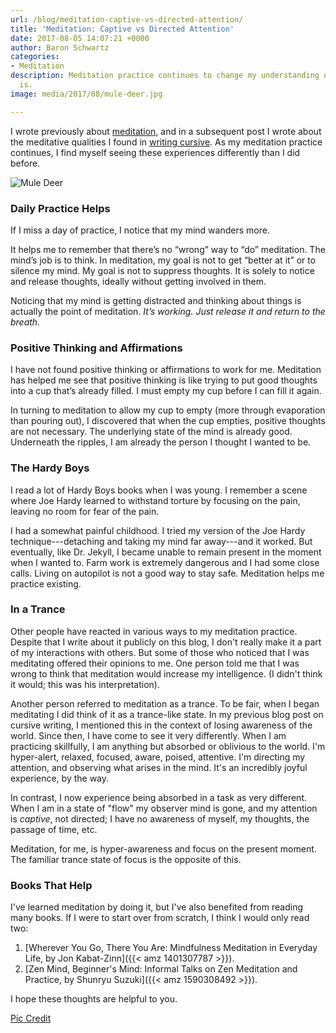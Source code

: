 ```yaml
---
url: /blog/meditation-captive-vs-directed-attention/
title: 'Meditation: Captive vs Directed Attention'
date: 2017-08-05 14:07:21 +0000
author: Baron Schwartz
categories:
- Meditation
description: Meditation practice continues to change my understanding of what meditation
  is.
image: media/2017/08/mule-deer.jpg

---
```

I wrote previously about [meditation](/blog/2016/03/19/meditation/), and in a subsequent post I wrote about the meditative qualities I found in [writing cursive](/blog/cursive/). As my meditation practice continues, I find myself seeing these experiences differently than I did before.

![Mule Deer](/media/2017/08/mule-deer.jpg)

<!--more-->

### Daily Practice Helps

If I miss a day of practice, I notice that my mind wanders more.

It helps me to remember that there’s no “wrong” way to “do” meditation. The mind’s job is to think. In meditation, my goal is not to get “better at it” or to silence my mind. My goal is not to suppress thoughts. It is solely to notice and release thoughts, ideally without getting involved in them.

Noticing that my mind is getting distracted and thinking about things is actually the point of meditation. *It’s working. Just release it and return to the breath.*

### Positive Thinking and Affirmations

I have not found positive thinking or affirmations to work for me. Meditation has helped me see that positive thinking is like trying to put good thoughts into a cup that’s already filled. I must empty my cup before I can fill it again.

In turning to meditation to allow my cup to empty (more through evaporation than pouring out), I discovered that when the cup empties, positive thoughts are not necessary. The underlying state of the mind is already good. Underneath the ripples, I am already the person I thought I wanted to be.

### The Hardy Boys

I read a lot of Hardy Boys books when I was young. I remember a scene where Joe Hardy learned to withstand torture by focusing on the pain, leaving no room for fear of the pain.

I had a somewhat painful childhood. I tried my version of the Joe Hardy technique---detaching and taking my mind far away---and it worked. But eventually, like Dr. Jekyll, I became unable to remain present in the moment when I wanted to. Farm work is extremely dangerous and I had some close calls. Living on autopilot is not a good way to stay safe. Meditation helps me practice existing.

### In a Trance

Other people have reacted in various ways to my meditation practice. Despite that I write about it publicly on this blog, I don't really make it a part of my interactions with others. But some of those who noticed that I was meditating offered their opinions to me. One person told me that I was wrong to think that meditation would increase my intelligence. (I didn't think it would; this was his interpretation).

Another person referred to meditation as a trance. To be fair, when I began meditating I did think of it as a trance-like state. In my previous blog post on cursive writing, I mentioned this in the context of losing awareness of the world. Since then, I have come to see it very differently. When I am practicing skillfully, I am anything but absorbed or oblivious to the world. I'm hyper-alert, relaxed, focused, aware, poised, attentive. I'm directing my attention, and observing what arises in the mind. It's an incredibly joyful experience, by the way.

In contrast, I now experience being absorbed in a task as very different. When I am in a state of "flow" my observer mind is gone, and my attention is *captive*, not directed; I have no awareness of myself, my thoughts, the passage of time, etc.

Meditation, for me, is hyper-awareness and focus on the present moment. The familiar trance state of focus is the opposite of this.

### Books That Help

I've learned meditation by doing it, but I've also benefited from reading many books. If I were to start over from scratch, I think I would only read two:

1. [Wherever You Go, There You Are: Mindfulness Meditation in Everyday Life, by Jon Kabat-Zinn]({{< amz 1401307787 >}}).
2. [Zen Mind, Beginner's Mind: Informal Talks on Zen Meditation and Practice, by Shunryu Suzuki]({{< amz 1590308492 >}}).

I hope these thoughts are helpful to you.

[Pic Credit](https://www.flickr.com/photos/drriss/8478863068/)
